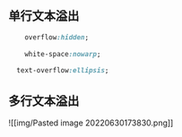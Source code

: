 ## 单行文本溢出

```css
	overflow:hidden;
	
	white-space:nowarp;
  
  text-overflow:ellipsis;
```


## 多行文本溢出



![[img/Pasted image 20220630173830.png]]